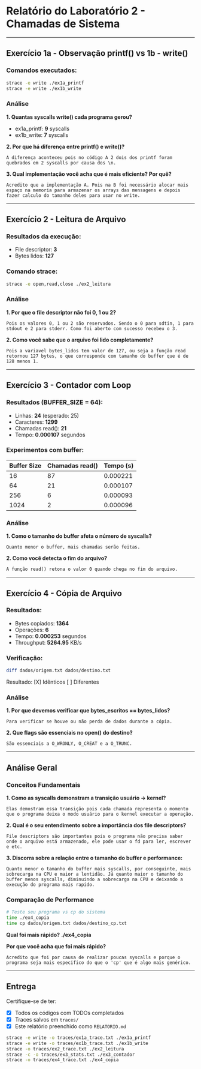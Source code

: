 # Relatório do Laboratório 2 - Chamadas de Sistema

---

## Exercício 1a - Observação printf() vs 1b - write()

### Comandos executados:
```bash
strace -e write ./ex1a_printf
strace -e write ./ex1b_write
```

### Análise

**1. Quantas syscalls write() cada programa gerou?**
- ex1a_printf: __9__ syscalls
- ex1b_write: __7__ syscalls

**2. Por que há diferença entre printf() e write()?**

```
A diferença aconteceu pois no código A 2 dois dos printf foram quebrados em 2 syscalls por causa dos \n.
```

**3. Qual implementação você acha que é mais eficiente? Por quê?**

```
Acredito que a implementação A. Pois na B foi necessário alocar mais espaço na memoria para armazenar os arrays das mensagens e depois fazer calculo do tamanho deles para usar no write. 
```

---

## Exercício 2 - Leitura de Arquivo

### Resultados da execução:
- File descriptor: __3__
- Bytes lidos: __127__

### Comando strace:
```bash
strace -e open,read,close ./ex2_leitura
```

### Análise

**1. Por que o file descriptor não foi 0, 1 ou 2?**

```
Pois os valores 0, 1 ou 2 são reservados. Sendo o 0 para sdtin, 1 para stdout e 2 para stderr. Como foi aberto com sucesso recebeu o 3.
```

**2. Como você sabe que o arquivo foi lido completamente?**

```
Pois a variavel bytes_lidos tem valor de 127, ou seja a função read retornou 127 bytes, o que corresponde com tamanho do buffer que é de 128 menos 1.
```

---

## Exercício 3 - Contador com Loop

### Resultados (BUFFER_SIZE = 64):
- Linhas: __24__ (esperado: 25)
- Caracteres: __1299__
- Chamadas read(): __21__
- Tempo: __0.000107__ segundos

### Experimentos com buffer:

| Buffer Size | Chamadas read() | Tempo (s) |
|-------------|-----------------|-----------|
| 16          |      87         | 0.000221  |
| 64          |      21         | 0.000107  |
| 256         |      6          | 0.000093  |
| 1024        |      2          | 0.000096  |

### Análise

**1. Como o tamanho do buffer afeta o número de syscalls?**

```
Quanto menor o buffer, mais chamadas serão feitas.
```

**2. Como você detecta o fim do arquivo?**

```
A função read() retona o valor 0 quando chega no fim do arquivo.
```

---

## Exercício 4 - Cópia de Arquivo

### Resultados:
- Bytes copiados: __1364__
- Operações: __6__
- Tempo: __0.000253__ segundos
- Throughput: __5264.95__ KB/s

### Verificação:
```bash
diff dados/origem.txt dados/destino.txt
```
Resultado: [X] Idênticos [ ] Diferentes

### Análise

**1. Por que devemos verificar que bytes_escritos == bytes_lidos?**

```
Para verificar se houve ou não perda de dados durante a cópia.
```

**2. Que flags são essenciais no open() do destino?**

```
São essenciais a O_WRONLY, O_CREAT e a O_TRUNC.
```

---

## Análise Geral

### Conceitos Fundamentais

**1. Como as syscalls demonstram a transição usuário → kernel?**

```
Elas demostram essa transição pois cada chamada representa o momento que o programa deixa o modo usuário para o kernel executar a operação.
```

**2. Qual é o seu entendimento sobre a importância dos file descriptors?**

```
File descriptors são importantes pois o programa não precisa saber onde o arquivo está armazenado, ele pode usar o fd para ler, escrever e etc.
```

**3. Discorra sobre a relação entre o tamanho do buffer e performance:**

```
Quanto menor o tamanho do buffer mais syscalls, por conseguinte, mais sobrecarga na CPU e maior a lentidão. Já quanto maior o tamanho do buffer menos syscalls, diminuindo a sobrecarga na CPU e deixando a execução do programa mais rapido. 
```

### Comparação de Performance

```bash
# Teste seu programa vs cp do sistema
time ./ex4_copia
time cp dados/origem.txt dados/destino_cp.txt
```

**Qual foi mais rápido?** __./ex4_copia__

**Por que você acha que foi mais rápido?**

```
Acredito que foi por causa de realizar poucas syscalls e porque o programa seja mais especifico do que o 'cp' que é algo mais genérico.
```

---

## Entrega

Certifique-se de ter:
- [X] Todos os códigos com TODOs completados
- [X] Traces salvos em `traces/`
- [X] Este relatório preenchido como `RELATORIO.md`

```bash
strace -e write -o traces/ex1a_trace.txt ./ex1a_printf
strace -e write -o traces/ex1b_trace.txt ./ex1b_write
strace -o traces/ex2_trace.txt ./ex2_leitura
strace -c -o traces/ex3_stats.txt ./ex3_contador
strace -o traces/ex4_trace.txt ./ex4_copia
```
